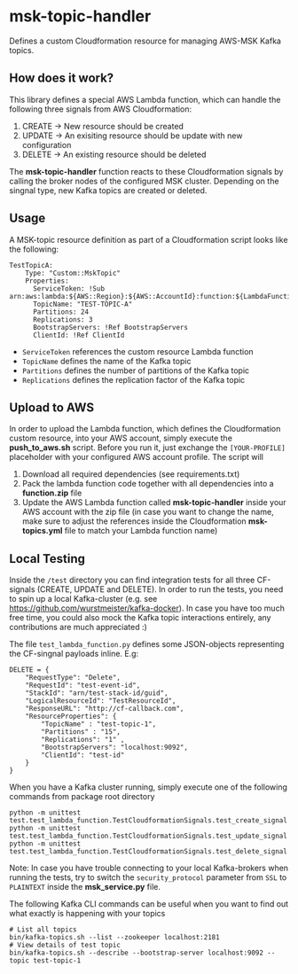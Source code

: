 # msk-topic-handler
Defines a custom Cloudformation resource for managing AWS-MSK Kafka topics.

## How does it work? 

This library defines a special AWS Lambda function, which can handle the following three signals from AWS Cloudformation:
1. CREATE -> New resource should be created
2. UPDATE -> An exisiting resource should be update with new configuration
3. DELETE -> An existing resource should be deleted

The **msk-topic-handler** function reacts to these Cloudformation signals by calling the broker nodes of the configured MSK cluster. Depending on the singnal type, new Kafka topics are created or deleted.

## Usage

A MSK-topic resource definition as part of a Cloudformation script looks like the following:
~~~
TestTopicA: 
    Type: "Custom::MskTopic"
    Properties: 
      ServiceToken: !Sub arn:aws:lambda:${AWS::Region}:${AWS::AccountId}:function:${LambdaFunctionName}
      TopicName: "TEST-TOPIC-A"
      Partitions: 24
      Replications: 3
      BootstrapServers: !Ref BootstrapServers
      ClientId: !Ref ClientId
~~~


* `ServiceToken`  references the custom resource Lambda function
* `TopicName` defines the name of the Kafka topic
* `Partitions`  defines the number of partitions of the Kafka topic
* `Replications`  defines the replication factor of the Kafka topic

## Upload to AWS

In order to upload the Lambda function, which defines the Cloudformation custom resource, into your AWS account, simply execute the **push_to_aws.sh** script. Before you run it, just exchange the `[YOUR-PROFILE]` placeholder with your configured AWS account profile. The script will
1. Download all required dependencies (see requirements.txt)
2. Pack the lambda function code together with all dependencies into a **function.zip** file
3. Update the AWS Lambda function called **msk-topic-handler** inside your AWS account with the zip file  (in case you want to change the name, make sure to adjust the references inside the Cloudformation **msk-topics.yml** file to match your Lambda function name)

## Local Testing

Inside the `/test` directory you can find integration tests for all three CF-signals (CREATE, UPDATE and DELETE).
In order to run the tests, you need to spin up a local Kafka-cluster (e.g. see https://github.com/wurstmeister/kafka-docker).
In case you have too much free time, you could also mock the Kafka topic interactions entirely, any contributions are much appreciated :)

The file `test_lambda_function.py` defines some JSON-objects representing the CF-singnal payloads inline. E.g:
~~~
DELETE = {
    "RequestType": "Delete",
    "RequestId": "test-event-id",
    "StackId": "arn/test-stack-id/guid",
    "LogicalResourceId": "TestResourceId",
    "ResponseURL": "http://cf-callback.com",
    "ResourceProperties": {
        "TopicName" : "test-topic-1",
        "Partitions" : "15",
        "Replications": "1" ,
        "BootstrapServers": "localhost:9092",
        "ClientId": "test-id"
    }
}
~~~

When you have a Kafka cluster running, simply execute one of the following commands from package root directory
~~~
python -m unittest test.test_lambda_function.TestCloudformationSignals.test_create_signal
python -m unittest test.test_lambda_function.TestCloudformationSignals.test_update_signal
python -m unittest test.test_lambda_function.TestCloudformationSignals.test_delete_signal
~~~

Note: In case you have trouble connecting to your local Kafka-brokers when running the tests, try to switch the `security_protocol` parameter from `SSL` to `PLAINTEXT` inside the **msk_service.py** file.

The following Kafka CLI commands can be useful when you want to find out what exactly is happening with your topics
~~~
# List all topics
bin/kafka-topics.sh --list --zookeeper localhost:2181
# View details of test topic
bin/kafka-topics.sh --describe --bootstrap-server localhost:9092 --topic test-topic-1
~~~